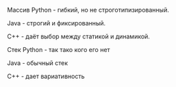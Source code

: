 Массив
Python - гибкий, но не строготипизированный.

Java - строгий и фиксированный.

C++ - даёт выбор между статикой и динамикой.


Стек
Python - так тако кого его нет 

Java - обычный стек

C++ - дает вариативность
